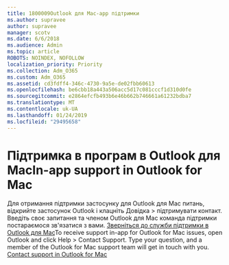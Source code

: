 ```yaml
---
title: 1800009Outlook для Mac-app підтримки
ms.author: supravee
author: supravee
manager: scotv
ms.date: 6/6/2018
ms.audience: Admin
ms.topic: article
ROBOTS: NOINDEX, NOFOLLOW
localization_priority: Priority
ms.collection: Adm_O365
ms.custom: Adm_O365
ms.assetid: cd3fdff4-346c-4730-9a5e-de02fbb60613
ms.openlocfilehash: be6cbb18a443a506acc5d17c081cccf1d310d0fe
ms.sourcegitcommit: e2864efcfb493b6e46b662b746661a61232bdba7
ms.translationtype: MT
ms.contentlocale: uk-UA
ms.lasthandoff: 01/24/2019
ms.locfileid: "29495658"
---
```

# <a name="in-app-support-in-outlook-for-mac"></a><span data-ttu-id="a8fb6-102">Підтримка в програм в Outlook для Mac</span><span class="sxs-lookup"><span data-stu-id="a8fb6-102">In-app support in Outlook for Mac</span></span>

<span data-ttu-id="a8fb6-p101">Для отримання підтримки застосунку для Outlook для Mac питань, відкрийте застосунок Outlook і клацніть Довідка \> підтримувати контакт. Введіть своє запитання та членом Outlook для Mac команда підтримки постараємося зв'язатися з вами. [Зверніться до служби підтримки в Outlook для Mac](https://go.microsoft.com/fwlink/?linkid=2002400&amp;clcid=0x409)</span><span class="sxs-lookup"><span data-stu-id="a8fb6-p101">To receive support in-app for Outlook for Mac issues, open Outlook and click Help \> Contact Support. Type your question, and a member of the Outlook for Mac support team will get in touch with you. [Contact support in Outlook for Mac](https://go.microsoft.com/fwlink/?linkid=2002400&amp;clcid=0x409)</span></span>
  

